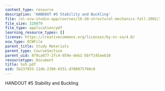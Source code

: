 ```yaml
---
content_type: resource
description: 'HANDOUT #5 Stability and Buckling'
file: /ol-ocw-studio-app/courses/16-20-structural-mechanics-fall-2002/3b23795511db23968351d780075760c0_ho5.pdf
file_size: 320879
file_type: application/pdf
learning_resource_types: []
license: https://creativecommons.org/licenses/by-nc-sa/4.0/
ocw_type: OCWFile
parent_title: Study Materials
parent_type: CourseSection
parent_uid: 879ca077-2fc4-859e-deb1-5bff145aeb10
resourcetype: Document
title: ho5.pdf
uid: 3b237955-11db-2396-8351-d780075760c0
---
```

HANDOUT #5 Stability and Buckling